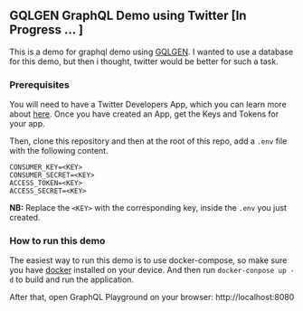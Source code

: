 ## GQLGEN GraphQL Demo using Twitter [In Progress ... ]

This is a demo for graphql demo using [GQLGEN](http://gqlgen.com). I wanted to use a database for this demo, but then i thought, twitter would be better for such a task.  

### Prerequisites

You will need to have a Twitter Developers App, which you can learn more about [here](https://developer.twitter.com/en/docs/basics/getting-started). Once you have created an App, get the Keys and Tokens for your app. 

Then, clone this repository and then at the root of this repo, add a `.env` file with the following content.

```env
CONSUMER_KEY=<KEY>
CONSUMER_SECRET=<KEY>
ACCESS_TOKEN=<KEY>
ACCESS_SECRET=<KEY>
```

**NB:** Replace the `<KEY>` with the corresponding key, inside the `.env` you just created.

### How to run this demo

The easiest way to run this demo is to use docker-compose, so make sure you have [docker](https://docs.docker.com/install/) installed on your device. And then run `docker-conpose up -d` to build and run the application.

After that, open GraphQL Playground on your browser: http://localhost:8080
